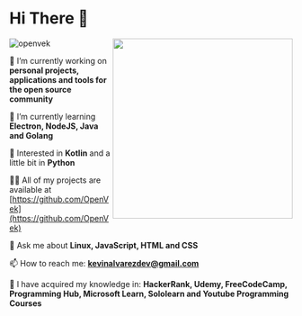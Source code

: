 # Hi There 👋

<a href="https://developer.mozilla.org/en-US/docs/Web/JavaScript">
	<img width="320" align="right" src="https://upload.wikimedia.org/wikipedia/commons/6/6a/JavaScript-logo.png">
</a>

<p align="left"> <img src="https://komarev.com/ghpvc/?username=openvek&label=Profile%20views&color=0e75b6&style=flat" alt="openvek" /> </p>

 🔭 I’m currently working on **personal projects, applications and tools for the open source community**

 🌱 I’m currently learning **Electron, NodeJS, Java and Golang**
 
 🧐 Interested in **Kotlin** and a little bit in **Python**

 👨‍💻 All of my projects are available at [https://github.com/OpenVek](https://github.com/OpenVek)

 💬 Ask me about **Linux, JavaScript, HTML and CSS**

 📫 How to reach me: **kevinalvarezdev@gmail.com**
 
 🧠 I have acquired my knowledge in: **HackerRank, Udemy, FreeCodeCamp, Programming Hub, Microsoft Learn, Sololearn and Youtube Programming Courses**
